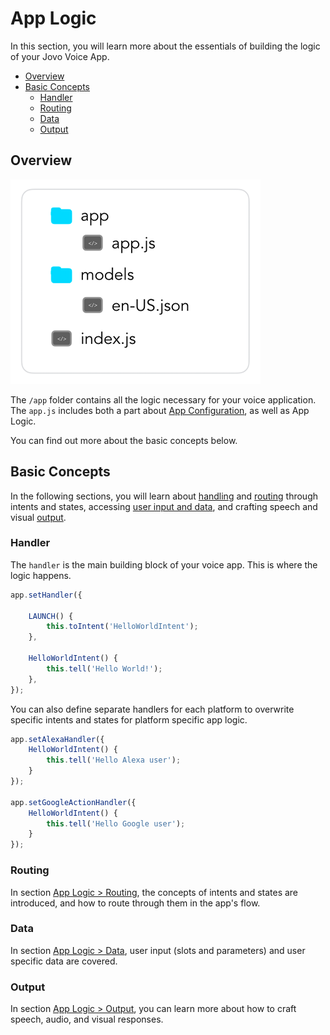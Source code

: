 # App Logic

In this section, you will learn more about the essentials of building the logic of your Jovo Voice App.

* [Overview](#overview)
* [Basic Concepts](#basic-concepts)
  * [Handler](#handler)
  * [Routing](#routing)
  * [Data](#data)
  * [Output](#output)

## Overview

![Alexa Skill Folder in a Jovo Project](../img/folder-structure-simple.png "Alexa Skill Folder in a Jovo Project" )

The `/app` folder contains all the logic necessary for your voice application. The `app.js` includes both a part about [App Configuration](../03_app-configuration './app-configuration'), as well as App Logic.

You can find out more about the basic concepts below.

## Basic Concepts

In the following sections, you will learn about [handling](#handler) and [routing](#routing) through intents and states, accessing [user input and data](#data), and crafting speech and visual [output](#output). 

### Handler

The `handler` is the main building block of your voice app. This is where the logic happens.

```javascript
app.setHandler({

    LAUNCH() {
        this.toIntent('HelloWorldIntent');
    },

    HelloWorldIntent() {
        this.tell('Hello World!');
    },
});
```

You can also define separate handlers for each platform to overwrite specific intents and states for platform specific app logic.

```javascript
app.setAlexaHandler({
    HelloWorldIntent() {
        this.tell('Hello Alexa user');
    }
});

app.setGoogleActionHandler({
    HelloWorldIntent() {
        this.tell('Hello Google user');
    }
});
```

### Routing

In section [App Logic > Routing](./01_routing './routing'), the concepts of intents and states are introduced, and how to route through them in the app's flow.


### Data

In section [App Logic > Data](./02_data, './data'), user input (slots and parameters) and user specific data are covered.


### Output

In section [App Logic > Output](./03_output './output'), you can learn more about how to craft speech, audio, and visual responses.


<!--[metadata]: {"description": "Find out how to build voice app logic with the Jovo Framework",
		        "route": "logic"}-->
